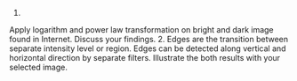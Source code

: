 
1.
Apply logarithm and power law transformation on bright and dark image
found in Internet. Discuss your findings.
2. Edges are the transition between separate intensity level
or region. Edges can be detected along vertical and horizontal direction
by separate filters. Illustrate the both results with your selected
image.
